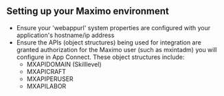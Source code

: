 ## Setting up your Maximo environment
  - Ensure your 'webappurl' system properties are configured with your application's hostname/ip address
  - Ensure the APIs (object structures) being used for integration are granted authorization for the Maximo user (such as  mxintadm) you will configure in App Connect.  These object structures include:
     - MXAPIDOMAIN (Skilllevel)  
     - MXAPICRAFT
     - MXAPIPERUSER
     - MXAPILABOR
